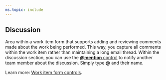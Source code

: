 ```yaml
---
ms.topic: include
---
```

 
## Discussion 

Area within a work item form that supports adding and reviewing comments made about the work being performed. This way, you capture all comments within the work item rather than maintaining a long email thread. Within the discussion section, you can use the [<strong>@mention</strong> control](../../organizations/notifications/at-mentions.md) to notify another team member about the discussion. Simply type **@** and their name. 

Learn more: [Work item form controls](../../boards/work-items/work-item-form-controls.md#discussion).
